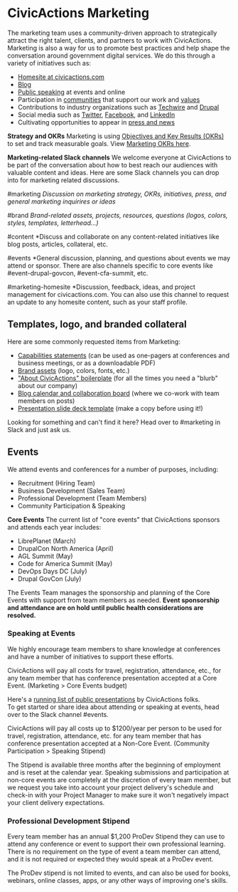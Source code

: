 # CivicActions Marketing

The marketing team uses a community-driven approach to strategically attract the right talent, clients, and partners to work with CivicActions. Marketing is also a way for us to promote best practices and help shape the conversation around government digital services. We do this through a variety of initiatives such as:

- [Homesite at civicactions.com](https://civicactions.com/)
- [Blog](https://medium.com/civicactions)
- [Public speaking](https://civicactions.com/talks) at events and online
- Participation in [communities](https://civicactions.com/communities) that support our work and [values](https://civicactions.com/values)
- Contributions to industry organizations such as [Techwire](https://www.techwire.net/author/civicactions) and [Drupal](https://www.drupal.org/civicactions)
- Social media such as [Twitter](https://twitter.com/civicactions), [Facebook](https://www.facebook.com/CivicActions/), and [LinkedIn](https://www.linkedin.com/company/civicactions/)
- Cultivating opportunities to appear in [press and news](https://civicactions.com/press)

**Strategy and OKRs**
Marketing is using [Objectives and Key Results (OKRs)](https://www.whatmatters.com/faqs/do-i-need-okrs-goals/) to set and track measurable goals. View [Marketing OKRs here](https://drive.google.com/drive/folders/1bd0_pxo2fBOEOQpj1UU8cXPdLul5o_3-).

**Marketing-related Slack channels**
We welcome everyone at CivicActions to be part of the conversation about how to best reach our audiences with valuable content and ideas. Here are some Slack channels you can drop into for marketing related discussions.

#marketing
_Discussion on marketing strategy, OKRs, initiatives, press, and general marketing inquirires or ideas_

#brand
_Brand-related assets, projects, resources, questions (logos, colors, styles, templates, letterhead...)_

#content
\*Discuss and collaborate on any content-related initiatives like blog posts, articles, collateral, etc.

#events
\*General discussion, planning, and questions about events we may attend or sponsor. There are also channels specific to core events like #event-drupal-govcon, #event-cfa-summit, etc.

#marketing-homesite
\*Discussion, feedback, ideas, and project management for civicactions.com. You can also use this channel to request an update to any homesite content, such as your staff profile.

## Templates, logo, and branded collateral

Here are some commonly requested items from Marketing:

- [Capabilities statements](https://drive.google.com/drive/folders/1wcO28ilLJYy3yxgt1Rsc0kB7AZ-qFSVs) (can be used as one-pagers at conferences and business meetings, or as a downloadable PDF)
- [Brand assets](https://drive.google.com/drive/folders/14zUJJZdtlzmjt1lcQGUMrhLbpIi0cAya) (logo, colors, fonts, etc.)
- ["About CivicActions" boilerplate](https://docs.google.com/document/d/1soAtSzxMk13AuCDZJTBo9h1M1jLIDp0tHolyd4yrsyI/edit#heading=h.na5wx72pqi6d) (for all the times you need a "blurb" about our company)
- [Blog calendar and collaboration board](https://trello.com/b/9djaPUBZ/marketing-civicactions-blog) (where we co-work with team members on posts)
- [Presentation slide deck template](https://docs.google.com/presentation/d/1uDn6UeISJJvAeC_gEOdDCLeaPrPwFlhziU2nKCl9zXs/edit#slide=id.g4e8e1b223a_0_50) (make a copy before using it!)

Looking for something and can't find it here? Head over to #marketing in Slack and just ask us.

## Events

We attend events and conferences for a number of purposes, including:

- Recruitment (Hiring Team)
- Business Development (Sales Team)
- Professional Development (Team Members)
- Community Participation & Speaking

**Core Events**
The current list of "core events" that CivicActions sponsors and attends each year includes:

- LibrePlanet (March)
- DrupalCon North America (April)
- AGL Summit (May)
- Code for America Summit (May)
- DevOps Days DC (July)
- Drupal GovCon (July)

The Events Team manages the sponsorship and planning of the Core Events with support from team members as needed. **Event sponsorship and attendance are on hold until public health considerations are resolved.**

### Speaking at Events

We highly encourage team members to share knowledge at conferences and have a number of initiatives to support these efforts.

CivicActions will pay all costs for travel, registration, attendance, etc., for any team member that has conference presentation accepted at a Core Event. (Marketing > Core Events budget)

Here's a [running list of public presentations](https://airtable.com/shrwEraiWKvbAScC7) by CivicActions folks.  
To get started or share idea about attending or speaking at events, head over to the Slack channel #events.

<!-- prettier-ignore -->
CivicActions will pay all costs up to $1200/year per person to be used for travel, registration, attendance, etc. for any team member that has conference presentation accepted at a Non-Core Event. (Community Participation > Speaking Stipend)

The Stipend is available three months after the beginning of employment and is reset at the calendar year. Speaking submissions and participation at non-core events are completely at the discretion of every team member, but we request you take into account your project delivery's schedule and check-in with your Project Manager to make sure it won't negatively impact your client delivery expectations.

### Professional Development Stipend

<!-- prettier-ignore -->
Every team member has an annual $1,200 ProDev Stipend they can use to attend any conference or event to support their own professional learning. There is no requirement on the type of event a team member can attend, and it is not required or expected they would speak at a ProDev event.

The ProDev stipend is not limited to events, and can also be used for books, webinars, online classes, apps, or any other ways of improving one's skills.
